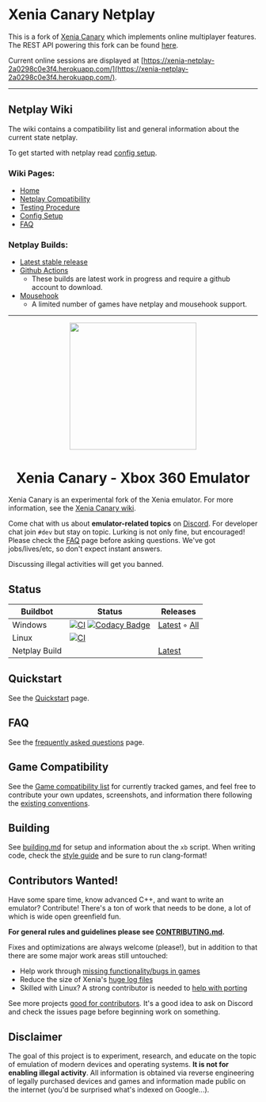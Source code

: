 # Xenia Canary Netplay

This is a fork of [Xenia Canary](https://github.com/xenia-canary/xenia-canary) which implements online multiplayer features. The REST API powering this fork can be found [here](https://github.com/AdrianCassar/Xenia-WebServices#xenia-web-services).

Current online sessions are displayed at [https://xenia-netplay-2a0298c0e3f4.herokuapp.com/](https://xenia-netplay-2a0298c0e3f4.herokuapp.com/).

---

## Netplay Wiki

The wiki contains a compatibility list and general information about the current state netplay.

To get started with netplay read [config setup](https://github.com/AdrianCassar/xenia-canary/wiki/Config-Setup).

### Wiki Pages:
* [Home](https://github.com/AdrianCassar/xenia-canary/wiki)
* [Netplay Compatibility](https://github.com/AdrianCassar/xenia-canary/wiki/Netplay-Compatibility)
* [Testing Procedure](https://github.com/AdrianCassar/xenia-canary/wiki/Testing-Procedure)
* [Config Setup](https://github.com/AdrianCassar/xenia-canary/wiki/Config-Setup)
* [FAQ](https://github.com/AdrianCassar/xenia-canary/wiki/FAQ)

### Netplay Builds:
* [Latest stable release](https://github.com/AdrianCassar/xenia-canary/releases/latest)
* [Github Actions](https://github.com/AdrianCassar/xenia-canary/actions?query=actor%3AAdrianCassar+branch%3Anetplay_canary_experimental)
    * These builds are latest work in progress and require a github account to download.
* [Mousehook](https://github.com/marinesciencedude/xenia-canary-mousehook/releases?q=Netplay)
    * A limited number of games have netplay and mousehook support.

---

<p align="center">
    <a href="https://github.com/xenia-canary/xenia-canary/tree/canary_experimental/assets/icon">
        <img height="256px" src="https://raw.githubusercontent.com/xenia-canary/xenia/master/assets/icon/256.png" />
    </a>
</p>

<h1 align="center">Xenia Canary - Xbox 360 Emulator</h1>

Xenia Canary is an experimental fork of the Xenia emulator. For more information, see the
[Xenia Canary wiki](https://github.com/xenia-canary/xenia-canary/wiki).

Come chat with us about **emulator-related topics** on [Discord](https://discord.gg/Q9mxZf9).
For developer chat join `#dev` but stay on topic. Lurking is not only fine, but encouraged!
Please check the [FAQ](https://github.com/xenia-canary/xenia-canary/wiki/FAQ) page before asking questions.
We've got jobs/lives/etc, so don't expect instant answers.

Discussing illegal activities will get you banned.

## Status

Buildbot | Status | Releases
-------- | ------ | --------
Windows | [![CI](https://github.com/xenia-canary/xenia-canary/actions/workflows/Windows_build.yml/badge.svg?branch=canary_experimental)](https://github.com/xenia-canary/xenia-canary/actions/workflows/Windows_build.yml) [![Codacy Badge](https://app.codacy.com/project/badge/Grade/cd506034fd8148309a45034925648499)](https://app.codacy.com/gh/xenia-canary/xenia-canary/dashboard?utm_source=gh&utm_medium=referral&utm_content=&utm_campaign=Badge_grade) | [Latest](https://github.com/xenia-canary/xenia-canary/releases/latest) ◦ [All](https://github.com/xenia-canary/xenia-canary/releases)
Linux | [![CI](https://github.com/xenia-canary/xenia-canary/actions/workflows/Linux_build.yml/badge.svg?branch=canary_experimental)](https://github.com/xenia-canary/xenia-canary/actions/workflows/Linux_build.yml)
Netplay Build | | [Latest](https://github.com/AdrianCassar/xenia-canary/releases/latest)

## Quickstart

See the [Quickstart](https://github.com/xenia-canary/xenia-canary/wiki/Quickstart) page.

## FAQ

See the [frequently asked questions](https://github.com/xenia-canary/xenia-canary/wiki/FAQ) page.

## Game Compatibility

See the [Game compatibility list](https://github.com/xenia-canary/game-compatibility/issues)
for currently tracked games, and feel free to contribute your own updates,
screenshots, and information there following the [existing conventions](https://github.com/xenia-canary/game-compatibility/blob/canary/README.md).

## Building

See [building.md](docs/building.md) for setup and information about the
`xb` script. When writing code, check the [style guide](docs/style_guide.md)
and be sure to run clang-format!

## Contributors Wanted!

Have some spare time, know advanced C++, and want to write an emulator?
Contribute! There's a ton of work that needs to be done, a lot of which
is wide open greenfield fun.

**For general rules and guidelines please see [CONTRIBUTING.md](.github/CONTRIBUTING.md).**

Fixes and optimizations are always welcome (please!), but in addition to
that there are some major work areas still untouched:

* Help work through [missing functionality/bugs in games](https://github.com/xenia-canary/xenia-canary/labels/compat)
* Reduce the size of Xenia's [huge log files](https://github.com/xenia-canary/xenia-canary/issues/1526)
* Skilled with Linux? A strong contributor is needed to [help with porting](https://github.com/xenia-canary/xenia-canary/labels/platform-linux)

See more projects [good for contributors](https://github.com/xenia-canary/xenia-canary/labels/good%20first%20issue). It's a good idea to ask on Discord and check the issues page before beginning work on
something.

## Disclaimer

The goal of this project is to experiment, research, and educate on the topic
of emulation of modern devices and operating systems. **It is not for enabling
illegal activity**. All information is obtained via reverse engineering of
legally purchased devices and games and information made public on the internet
(you'd be surprised what's indexed on Google...).
